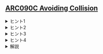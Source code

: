 <!--
author: HARADA Kento
-->
## [ARC090C Avoiding Collision](https://atcoder.jp/contests/arc090/tasks/arc090_c)

<details><summary> ヒント1 </summary>

まず、Sを始点とした場合とTを始点した場合のそれぞれについて、最短経路数の数え上げをする必要があります。

</details>

<details><summary> ヒント2 </summary>

最短経路数の数え上げはDijkstra法で最短経路を求めるのと同時に行うことができます。

</details>

<details><summary> ヒント3 </summary>

二人が出会わない最短経路の選び方を数え上げるのは困難です。
より簡単な問題に言い換えられないでしょうか。

</details>

<details><summary> ヒント4 </summary>

二人が出会う最短経路の選び方を数え上げ、全体から引き算しましょう。

</details>

<details><summary> 解説 </summary>
最短経路の数え上げについては、以下の記事を参照してください。
Dijkstra法により最短経路を求める場合とほぼ同じアルゴリズムにより数えることができます。

[最短経路の数え上げ](https://drken1215.hatenablog.com/entry/2018/02/09/003200)

二人が出会わない最短経路の数え上げは困難です。そこで、二人が出会う最短経路の選び方を数え上げ、全体から引き算しましょう。これは、「補集合を考える」という典型テクニックです。

重要な考察として、二人が最短経路を通る場合、二人が2回以上出会うことは無いというものがあります。このため、ある辺または頂点に注目し、「そこで二人が出会う最短経路の選び方の組の総数」を数えると、重複無く数えることができます。

「ある辺または頂点で二人が出会う最短経路の選び方の組の総数」は、S、Tそれぞれを始点とした場合の最短経路数を求めておくと、高速に求めることができます。

注目している辺または頂点が最短経路に使われているかチェックする必要があることに注意してください。


実装例 (C++)
```cpp
#include <bits/stdc++.h>
using namespace std;
#include <atcoder/modint>
using namespace atcoder;
using ll = long long;
const ll INF = 1e18;
using mint = modint1000000007;
using P = pair<ll,int>;

struct Edge{
    int to;
    ll w;
    Edge(int to,ll w):to(to),w(w) {}
};

int main(){
    int n,m,s,t;
    cin >> n >> m >> s >> t;
    s--,t--;
    vector<vector<Edge>> g(n);
    vector<int> u(m),v(m);
    vector<ll> d(m);
    for(int i = 0;i < m;i++){
        cin >> u[i] >> v[i] >> d[i];
        u[i]--,v[i]--;
        g[u[i]].emplace_back(v[i],d[i]);
        g[v[i]].emplace_back(u[i],d[i]);
    }
    auto dijkstra = [&](vector<ll> &dist,vector<mint> &cnt,ll start) -> void {
        dist[start] = 0;
        cnt[start] = 1;
        priority_queue<P,vector<P>,greater<P>> pq;
        pq.emplace(dist[start],start);
        while(!pq.empty()){
            auto [d,v] = pq.top();
            pq.pop();
            if(d > dist[v]) continue;
            for(auto e:g[v]){
                if(dist[e.to] == dist[v]+e.w){
                    cnt[e.to] += cnt[v];
                } else if(dist[e.to] > dist[v]+e.w){
                    dist[e.to] = dist[v]+e.w;
                    cnt[e.to] = cnt[v];
                    pq.emplace(dist[e.to],e.to);
                }
            }
        }
        return;
    };
    vector<ll> ds(n,INF),dt(n,INF);
    vector<mint> cs(n),ct(n);
    dijkstra(ds,cs,s);
    dijkstra(dt,ct,t);
    mint ans = cs[t]*ct[s];
    for(int i = 0;i < n;i++){
        if(ds[i] != dt[i]) continue;
        ans -= cs[i]*ct[i]*cs[i]*ct[i];
    }
    for(int e = 0;e < m;e++){
        ll i = u[e];
        ll j = v[e];
        if(ds[i]+d[e] != ds[j] && ds[j]+d[e] != ds[i]) continue;
        if(dt[i]+d[e] != dt[j] && dt[j]+d[e] != dt[i]) continue;
        if(ds[i]+dt[i] != dt[s]) continue;
        if(ds[j]+dt[j] != dt[s]) continue;
        if(ds[i] > ds[j]) swap(i,j);
        ll a = ds[i];
        ll b = ds[i]+d[e];
        ll x = dt[j];
        ll y = dt[j]+d[e];
        if(b <= x || y <= a) continue;
        ans -= cs[i]*ct[j]*cs[i]*ct[j];
    }
    cout << ans.val() << endl;
}
```

</details>